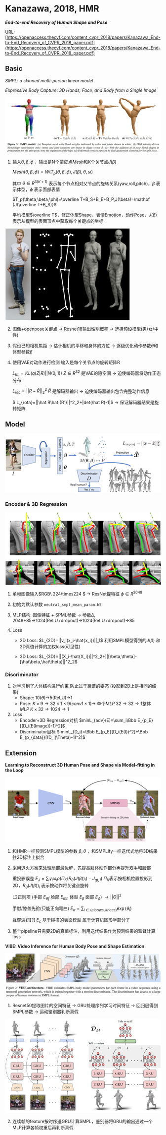 # Kanazawa, 2018, HMR

***End-to-end Recovery of Human Shape and Pose***

URL: [https://openaccess.thecvf.com/content_cvpr_2018/papers/Kanazawa_End-to-End_Recovery_of_CVPR_2018_paper.pdf](https://openaccess.thecvf.com/content_cvpr_2018/papers/Kanazawa_End-to-End_Recovery_of_CVPR_2018_paper.pdf)

## Basic

*SMPL: a skinned multi-person linear model*

*Expressive Body Capture: 3D Hands, Face, and Body from a Single Image*

<img src=".\img\SMPL_01.jpg" alt="img" style="zoom: 67%;" />

1. 输入$\theta,\beta,\phi$ ，输出是N个蒙皮点$Mesh$和K个关节点$J(\beta)$

   $Mesh(\theta,\beta,\phi)=W(T_p(\theta,\beta,\phi),J(\beta),\theta,\omega)$

   其中 $\theta\in R^{3(K+1)}$ 表示每个节点相对父节点的旋转关系(yaw,roll,pitch)，$\beta$ 表示体型，$\phi$ 表示面部表情

   $T_p(\theta,\beta,\phi)=\overline T+B_S+B_E+B_P,J(\beta)=\mathbf {J(\overline T+B_S)}$

   平均模型$\overline T$，修正体型Shape，表情Emotion，动作Pose，$J(\beta)$表示从模型的表面顶点中获取每个关键点的坐标

<img src=".\img\SMPL_02.jpg" alt="img" style="zoom: 67%;" />

2. 图像+openpose关键点 $\rightarrow$ Resnet18输出性别概率 $\rightarrow$ 选择预设模型(男/女/中性)

3. 假设已知相机焦距 $\rightarrow$ 估计相机的平移和身体的方位 $\rightarrow$ 逐级优化动作参数$\theta$和体型参数$\beta$ 

4. 使用VAE对动作进行检测 输入是每个关节点的旋转矩阵R

   $L_{KL}=KL(q(Z|R)||N(0,1))\ Z\in R^{32}$ 是VAE的隐空间 $\rightarrow$ 迫使编码器将动作正态分布

   $L_{rec}=||R-\hat R||^2_2\ \hat R$ 是解码器输出 $\rightarrow$ 迫使编码器输出包含完整动作信息

   $ L_{rota}=||\hat R\hat {R'}||^2_2+|det(\hat R)-1|$  $\rightarrow$ 保证解码器结果是旋转矩阵

## Model
<img src=".\img\HMR_01.jpg" alt="image-20210518110558930" style="zoom: 67%;" />

### Encoder & 3D Regression

<img src=".\img\HMR_02.jpg" alt="image-20210518110558930" style="zoom: 67%;" />

1. 单帧图像输入$RGB\ 224\times224 $ $\rightarrow$ ResNet提特征 $\phi\in R^{2048}$ 
1. 初始为默认参数 ```neutral_smpl_mean_param.h5``` 
2. MLP结构: 图像特征 + SPML参数 $\rightarrow$ 参数$\Delta$,  2048+85$\rightarrow$1024(ReLU+dropout)$\rightarrow$1024(ReLU+dropout)$\rightarrow$85
4. Loss

   - 2D Loss: $L_{2D}=||v_i(x_i-\hat{x_i})||_1$ 利用SMPL模型得到的$J(\beta)$ 和2D真值计算的加权loss(可见性)

   - 3D Loss: $L_{3D}=||(X_i-\hat{X_i})||^2_2+||[\beta,\theta]-[\hat\beta,\hat\theta]||^2_2$ 

### Discriminator
1. 对学习到了人体结构进行约束 防止过于离谱的姿态 (投影到2D上是相同的结果)
   - Shape: 10$(\theta)\rightarrow$5(ReLU)$\rightarrow$1
   - Pose: $K\times9\rightarrow32\times1\times9(conv1\times1)\rightarrow$ 单个$MLP\ 32\rightarrow32\rightarrow1$整体$MLP\ K\times32\rightarrow1024\rightarrow1$ 
2. Loss
   - Encoder+3D Regression对抗 $minL_{adv}(E)=\sum_i\Bbb E_{p_E}[(D_i(E(Image))-1)^2]$ 
   - Discriminator目标 $ minL_{D_i}=\Bbb E_{p_E}[D_i(E(I))^2]+\Bbb E_{p_{data}}[(D_i(\Theta)-1)^2]$ 

## Extension
**Learning to Reconstruct 3D Human Pose and Shape via Model-fitting in the Loop**

<img src=".\img\SPIN_01.jpg" alt="image-20210519091134806" style="zoom: 80%;" />

1. 和HMR一样预测SMPL模型的参数 $\beta, \theta$ ，和SMPLify一样迭代式地将3D结果往2D标注上拟合

2. 采用退火方案来处理局部最优解，先提高肢体动作部分再提升双手和脸部

   重投影误差 $E_J=\sum_i\gamma_i\omega_i\rho(\Pi_K(R_\theta(J(\beta))_i)-J_{gt,i})$ $\Pi_K$表示按相机位置投影到2D，$R_\theta(J(\beta))_i$ 表示按动作将关键点旋转

   L2正则项 (手部 $E_{\theta f}$ 脸部 $E_{mh}$ 体型 $E_\beta$ 面部 $E_\phi$) $\rightarrow ||\Theta||^2$ 

   手肘/膝盖先验(只能正向弯曲) $E_\alpha=\sum_{i\in(elbows,knees)}\exp(\theta_i)$ 

   互穿惩罚[?] $E_c$ 基于碰撞的表面模型 属于计算机图形学部分了

3. 整个pipeline只需要2D的真值标注，利用迭代结果作为预测结果的监督计算loss

**VIBE: Video Inference for Human Body Pose and Shape Estimation**

<img src=".\img\VIBE_01.jpg"  style="zoom: 80%;" />

1. Resnet50提取图片的空间特征 $\rightarrow$ GRU处理序列学习时间特征 $\rightarrow$ 回归层得到SMPL参数 $\rightarrow$ 运动鉴别器判断真假

<img src=".\img\VIBE_02.jpg" style="zoom: 67%;" />

2. 连续帧的feature按时序送GRU计算SMPL，鉴别器将GRU的输出通过一个MLP计算各帧权重后再判断真假